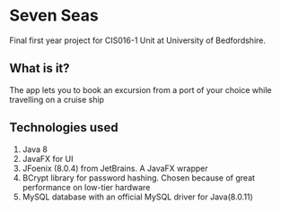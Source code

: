 # Seven Seas
Final first year project for CIS016-1 Unit at University of Bedfordshire.
## What is it?
The app lets you to book an excursion from a port of your choice while travelling on a cruise ship

## Technologies used
1. Java 8
2. JavaFX for UI
3. JFoenix (8.0.4) from JetBrains. A JavaFX wrapper
4. BCrypt library for password hashing. Chosen because of great performance on low-tier hardware
5. MySQL database with an official MySQL driver for Java(8.0.11)
